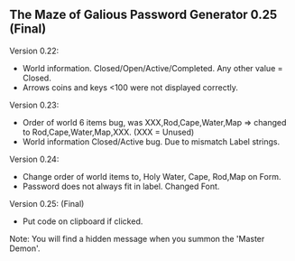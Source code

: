 ## The Maze of Galious Password Generator 0.25 (Final)
Version 0.22:
- World information. Closed/Open/Active/Completed. Any other value = Closed. 
- Arrows coins and keys <100 were not displayed correctly.

Version 0.23:
- Order of world 6 items bug, was XXX,Rod,Cape,Water,Map => changed to Rod,Cape,Water,Map,XXX. (XXX = Unused) 
- World information Closed/Active bug. Due to mismatch Label strings.

Version 0.24:
- Change order of world items to, Holy Water, Cape, Rod,Map on Form.
- Password does not always fit in label. Changed Font.

Version 0.25: (Final)
- Put code on clipboard if clicked.

Note:
You will find a hidden message when you summon the 'Master Demon'.
